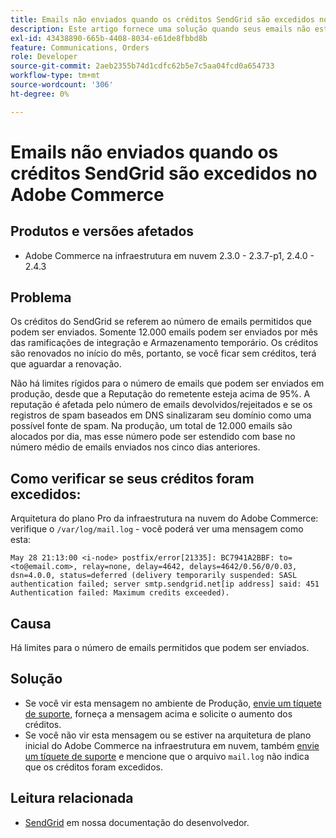 ```yaml
---
title: Emails não enviados quando os créditos SendGrid são excedidos no Adobe Commerce
description: Este artigo fornece uma solução quando seus emails não estão sendo enviados porque você excedeu o limite de créditos do SendGrid no Adobe Commerce.
exl-id: 43438890-665b-4408-8034-e61de8fbbd8b
feature: Communications, Orders
role: Developer
source-git-commit: 2aeb2355b74d1cdfc62b5e7c5aa04fcd0a654733
workflow-type: tm+mt
source-wordcount: '306'
ht-degree: 0%

---
```


# Emails não enviados quando os créditos SendGrid são excedidos no Adobe Commerce

## Produtos e versões afetados

* Adobe Commerce na infraestrutura em nuvem 2.3.0 - 2.3.7-p1, 2.4.0 - 2.4.3

## Problema

Os créditos do SendGrid se referem ao número de emails permitidos que podem ser enviados. Somente 12.000 emails podem ser enviados por mês das ramificações de integração e Armazenamento temporário. Os créditos são renovados no início do mês, portanto, se você ficar sem créditos, terá que aguardar a renovação.

Não há limites rígidos para o número de emails que podem ser enviados em produção, desde que a Reputação do remetente esteja acima de 95%. A reputação é afetada pelo número de emails devolvidos/rejeitados e se os registros de spam baseados em DNS sinalizaram seu domínio como uma possível fonte de spam. Na produção, um total de 12.000 emails são alocados por dia, mas esse número pode ser estendido com base no número médio de emails enviados nos cinco dias anteriores.

## Como verificar se seus créditos foram excedidos:

Arquitetura do plano Pro da infraestrutura na nuvem do Adobe Commerce: verifique o `/var/log/mail.log` - você poderá ver uma mensagem como esta:

`May 28 21:13:00 <i-node> postfix/error[21335]: BC7941A2BBF: to=<to@email.com>, relay=none, delay=4642, delays=4642/0.56/0/0.03, dsn=4.0.0, status=deferred (delivery temporarily suspended: SASL authentication failed; server smtp.sendgrid.net[ip address] said: 451 Authentication failed: Maximum credits exceeded).`

## Causa

Há limites para o número de emails permitidos que podem ser enviados.

## Solução

* Se você vir esta mensagem no ambiente de Produção, [envie um tíquete de suporte](/help/help-center-guide/help-center/magento-help-center-user-guide.md#submit-ticket), forneça a mensagem acima e solicite o aumento dos créditos.
* Se você não vir esta mensagem ou se estiver na arquitetura de plano inicial do Adobe Commerce na infraestrutura em nuvem, também [envie um tíquete de suporte](/help/help-center-guide/help-center/magento-help-center-user-guide.md#submit-ticket) e mencione que o arquivo `mail.log` não indica que os créditos foram excedidos.

## Leitura relacionada

* [SendGrid](https://experienceleague.adobe.com/en/docs/commerce-cloud-service/user-guide/project/sendgrid) em nossa documentação do desenvolvedor.
